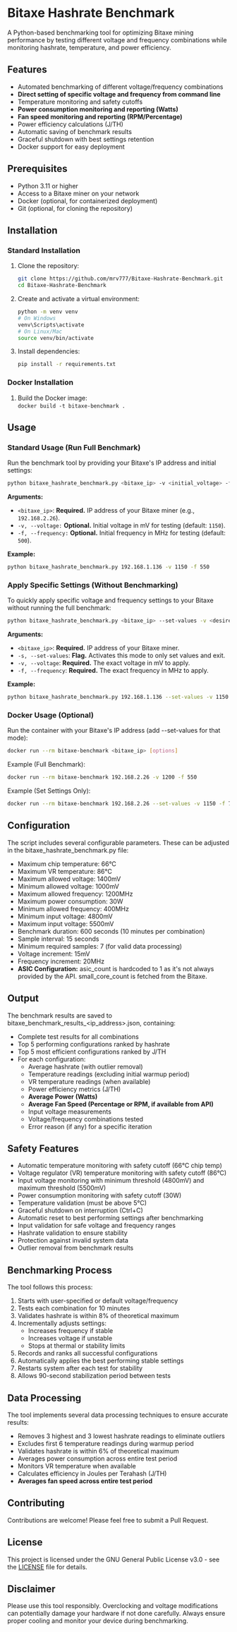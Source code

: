 # **Bitaxe Hashrate Benchmark**

A Python-based benchmarking tool for optimizing Bitaxe mining performance by testing different voltage and frequency combinations while monitoring hashrate, temperature, and power efficiency.

## **Features**

* Automated benchmarking of different voltage/frequency combinations  
* **Direct setting of specific voltage and frequency from command line**  
* Temperature monitoring and safety cutoffs  
* **Power consumption monitoring and reporting (Watts)**  
* **Fan speed monitoring and reporting (RPM/Percentage)**  
* Power efficiency calculations (J/TH)  
* Automatic saving of benchmark results  
* Graceful shutdown with best settings retention  
* Docker support for easy deployment

## **Prerequisites**

* Python 3.11 or higher  
* Access to a Bitaxe miner on your network  
* Docker (optional, for containerized deployment)  
* Git (optional, for cloning the repository)

## **Installation**

### **Standard Installation**

1. Clone the repository:  
   ```bash
   git clone https://github.com/mrv777/Bitaxe-Hashrate-Benchmark.git  
   cd Bitaxe-Hashrate-Benchmark
   ```

2. Create and activate a virtual environment:  
   ```bash
   python -m venv venv
   # On Windows  
   venv\Scripts\activate
   # On Linux/Mac  
   source venv/bin/activate
   ```

3. Install dependencies:     
   ```bash
   pip install -r requirements.txt
   ```

### **Docker Installation**

1. Build the Docker image:  
   `docker build -t bitaxe-benchmark .`

## **Usage**

### **Standard Usage (Run Full Benchmark)**

Run the benchmark tool by providing your Bitaxe's IP address and initial settings:  
```bash
python bitaxe_hashrate_benchmark.py <bitaxe_ip> -v <initial_voltage> -f <initial_frequency>
```

**Arguments:**

* `<bitaxe_ip>`: **Required.** IP address of your Bitaxe miner (e.g., `192.168.2.26`).  
* `-v, --voltage:` **Optional.** Initial voltage in mV for testing (default: `1150`).  
* `-f, --frequency:` **Optional.** Initial frequency in MHz for testing (default: `500`).

**Example:**  
```bash
python bitaxe_hashrate_benchmark.py 192.168.1.136 -v 1150 -f 550
```

### **Apply Specific Settings (Without Benchmarking)**

To quickly apply specific voltage and frequency settings to your Bitaxe without running the full benchmark:  
```bash
python bitaxe_hashrate_benchmark.py <bitaxe_ip> --set-values -v <desired_voltage_mv> -f <desired_frequency_mhz>
```

**Arguments:**

* `<bitaxe_ip>`: **Required.** IP address of your Bitaxe miner.  
* `-s, --set-values`: **Flag.** Activates this mode to only set values and exit.  
* `-v, --voltage`: **Required.** The exact voltage in mV to apply.  
* `-f, --frequency`: **Required.** The exact frequency in MHz to apply.

**Example:**  
```bash
python bitaxe_hashrate_benchmark.py 192.168.1.136 --set-values -v 1150 -f 780
```

### **Docker Usage (Optional)**

Run the container with your Bitaxe's IP address (add --set-values for that mode):  
```bash
docker run --rm bitaxe-benchmark <bitaxe_ip> [options]
```

Example (Full Benchmark):  
```bash
docker run --rm bitaxe-benchmark 192.168.2.26 -v 1200 -f 550
```

Example (Set Settings Only):  
```bash
docker run --rm bitaxe-benchmark 192.168.2.26 --set-values -v 1150 -f 780
```

## **Configuration**

The script includes several configurable parameters. These can be adjusted in the bitaxe_hashrate_benchmark.py file:

* Maximum chip temperature: 66°C  
* Maximum VR temperature: 86°C  
* Maximum allowed voltage: 1400mV  
* Minimum allowed voltage: 1000mV  
* Maximum allowed frequency: 1200MHz  
* Maximum power consumption: 30W  
* Minimum allowed frequency: 400MHz  
* Minimum input voltage: 4800mV  
* Maximum input voltage: 5500mV  
* Benchmark duration: 600 seconds (10 minutes per combination)  
* Sample interval: 15 seconds  
* Minimum required samples: 7 (for valid data processing)  
* Voltage increment: 15mV  
* Frequency increment: 20MHz  
* **ASIC Configuration:** asic_count is hardcoded to 1 as it's not always provided by the API. small_core_count is fetched from the Bitaxe.

## **Output**

The benchmark results are saved to bitaxe_benchmark_results_<ip_address>.json, containing:

* Complete test results for all combinations  
* Top 5 performing configurations ranked by hashrate  
* Top 5 most efficient configurations ranked by J/TH  
* For each configuration:  
  * Average hashrate (with outlier removal)  
  * Temperature readings (excluding initial warmup period)  
  * VR temperature readings (when available)  
  * Power efficiency metrics (J/TH)  
  * **Average Power (Watts)**  
  * **Average Fan Speed (Percentage or RPM, if available from API)**  
  * Input voltage measurements  
  * Voltage/frequency combinations tested  
  * Error reason (if any) for a specific iteration

## **Safety Features**

* Automatic temperature monitoring with safety cutoff (66°C chip temp)  
* Voltage regulator (VR) temperature monitoring with safety cutoff (86°C)  
* Input voltage monitoring with minimum threshold (4800mV) and maximum threshold (5500mV)  
* Power consumption monitoring with safety cutoff (30W)  
* Temperature validation (must be above 5°C)  
* Graceful shutdown on interruption (Ctrl+C)  
* Automatic reset to best performing settings after benchmarking  
* Input validation for safe voltage and frequency ranges  
* Hashrate validation to ensure stability  
* Protection against invalid system data  
* Outlier removal from benchmark results

## **Benchmarking Process**

The tool follows this process:

1. Starts with user-specified or default voltage/frequency  
2. Tests each combination for 10 minutes  
3. Validates hashrate is within 8% of theoretical maximum  
4. Incrementally adjusts settings:  
   * Increases frequency if stable  
   * Increases voltage if unstable  
   * Stops at thermal or stability limits  
5. Records and ranks all successful configurations  
6. Automatically applies the best performing stable settings  
7. Restarts system after each test for stability  
8. Allows 90-second stabilization period between tests

## **Data Processing**

The tool implements several data processing techniques to ensure accurate results:

* Removes 3 highest and 3 lowest hashrate readings to eliminate outliers  
* Excludes first 6 temperature readings during warmup period  
* Validates hashrate is within 6% of theoretical maximum  
* Averages power consumption across entire test period  
* Monitors VR temperature when available  
* Calculates efficiency in Joules per Terahash (J/TH)  
* **Averages fan speed across entire test period**

## **Contributing**

Contributions are welcome! Please feel free to submit a Pull Request.

## **License**

This project is licensed under the GNU General Public License v3.0 - see the [LICENSE](https://www.google.com/search?q=LICENSE) file for details.

## **Disclaimer**

Please use this tool responsibly. Overclocking and voltage modifications can potentially damage your hardware if not done carefully. Always ensure proper cooling and monitor your device during benchmarking.